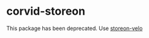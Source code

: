 # corvid-storeon

This package has been deprecated. Use [storeon-velo](https://github.com/shoonia/storeon-velo)
